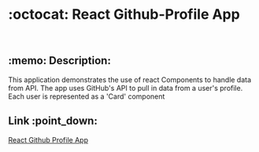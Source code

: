 
<h1>:octocat: React Github-Profile App</h1>
<br>

<h2>:memo: Description:</h2>
<p> This application demonstrates the use of react Components to handle data from API. The app uses GitHub's API to pull in data from a user's profile. Each user is represented as a 'Card' component</p>

<h2>Link :point_down: </h2>
<a href="#">React Github Profile App</a>



